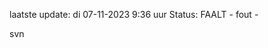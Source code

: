 laatste update: 
di 07-11-2023  9:36   uur 
Status: FAALT - fout - 
<div class="service R">svn</div>